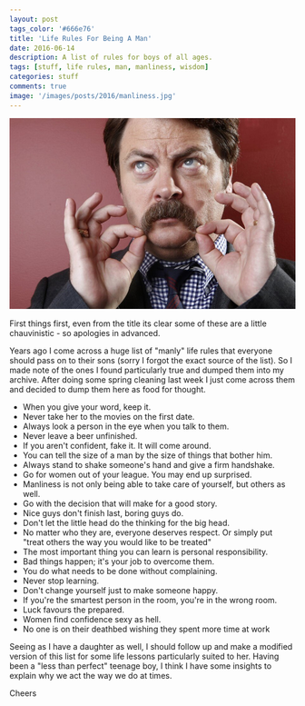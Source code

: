 ```yaml
---
layout: post
tags_color: '#666e76'
title: 'Life Rules For Being A Man'
date: 2016-06-14
description: A list of rules for boys of all ages.
tags: [stuff, life rules, man, manliness, wisdom]
categories: stuff
comments: true
image: '/images/posts/2016/manliness.jpg'
---
```

![](/images/posts/2016/manliness.jpg)

First things first, even from the title its clear some of these are a little chauvinistic - so apologies in advanced.

Years ago I come across a huge list of "manly" life rules that everyone should pass on to their sons (sorry I forgot the exact source of the list). So I made note of the ones I found particularly true and dumped them into my archive. After doing some spring cleaning last week I just come across them and decided to dump them here as food for thought. 

* When you give your word, keep it.
* Never take her to the movies on the first date.
* Always look a person in the eye when you talk to them.
* Never leave a beer unfinished.
* If you aren't confident, fake it. It will come around.
* You can tell the size of a man by the size of things that bother him.
* Always stand to shake someone's hand and give a firm handshake.
* Go for women out of your league. You may end up surprised.
* Manliness is not only being able to take care of yourself, but others as well.
* Go with the decision that will make for a good story.
* Nice guys don't finish last, boring guys do.
* Don't let the little head do the thinking for the big head.
* No matter who they are, everyone deserves respect. Or simply put "treat others the way you would like to be treated"
* The most important thing you can learn is personal responsibility.
* Bad things happen; it's your job to overcome them.
* You do what needs to be done without complaining.
* Never stop learning.
* Don't change yourself just to make someone happy.
* If you're the smartest person in the room, you're in the wrong room.
* Luck favours the prepared.
* Women find confidence sexy as hell.
* No one is on their deathbed wishing they spent more time at work

Seeing as I have a daughter as well, I should follow up and make a modified version of this list for some life lessons particularly suited to her. Having been a "less than perfect" teenage boy, I think I have some insights to explain why we act the way we do at times.

Cheers
